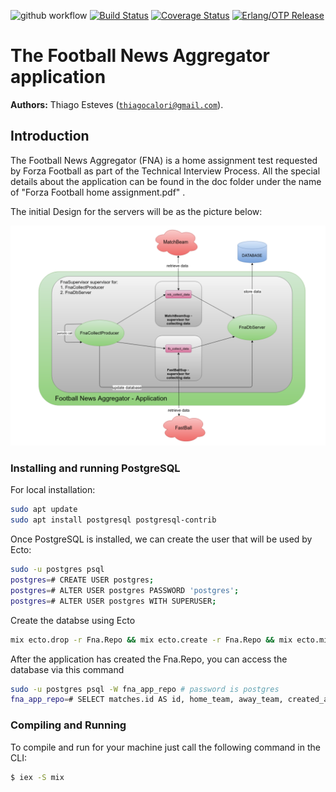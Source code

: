 ![github workflow](https://github.com/thiagoesteves/fna/workflows/Elixir%20CI/badge.svg)
[![Build Status](https://secure.travis-ci.org/thiagoesteves/fna.svg?branch=main)](http://travis-ci.org/thiagoesteves/fna)
[![Coverage Status](https://coveralls.io/repos/github/thiagoesteves/fna/badge.svg?branch=main)](https://coveralls.io/github/thiagoesteves/fna?branch=main)
[![Erlang/OTP Release](https://img.shields.io/badge/Erlang-OTP--23.0-green.svg)](https://github.com/erlang/otp/releases/tag/OTP-23.0)

# The Football News Aggregator application #

__Authors:__ Thiago Esteves ([`thiagocalori@gmail.com`](thiagocalori@gmail.com)).

## Introduction ##

The Football News Aggregator (FNA) is a home assignment test requested by Forza Football as part of the Technical Interview Process. All the special details about the application can be found in the doc folder under the name of "Forza Football home assignment.pdf" .

The initial Design for the servers will be as the picture below:

![FCA Design](/doc/fna_design.png)

### Installing and running PostgreSQL ###

For local installation:
```bash
sudo apt update
sudo apt install postgresql postgresql-contrib
```
Once PostgreSQL is installed, we can create the user that will be used by Ecto:
```bash
sudo -u postgres psql
postgres=# CREATE USER postgres;
postgres=# ALTER USER postgres PASSWORD 'postgres';
postgres=# ALTER USER postgres WITH SUPERUSER;
```
Create the databse using Ecto
```bash
mix ecto.drop -r Fna.Repo && mix ecto.create -r Fna.Repo && mix ecto.migrate -r Fna.Repo
```
After the application has created the Fna.Repo, you can access the database via this command
```bash
sudo -u postgres psql -W fna_app_repo # password is postgres
fna_app_repo=# SELECT matches.id AS id, home_team, away_team, created_at, kickoff_at, server_name FROM matches;
```

### Compiling and Running ###

To compile and run for your machine just call the following command in the CLI:

```bash
$ iex -S mix
```